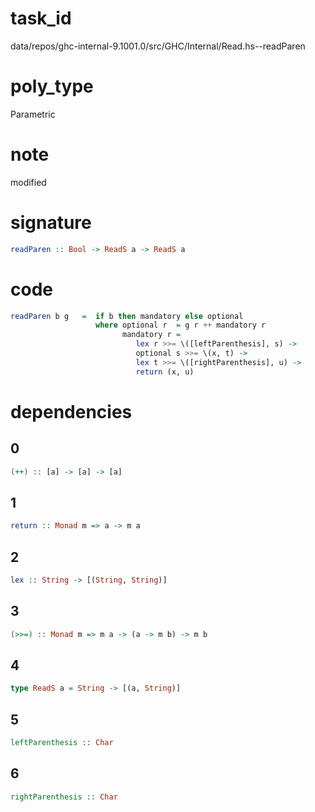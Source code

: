 
# task_id
data/repos/ghc-internal-9.1001.0/src/GHC/Internal/Read.hs--readParen

# poly_type
Parametric

# note
modified

# signature
```haskell
readParen :: Bool -> ReadS a -> ReadS a
```   

# code
```haskell
readParen b g   =  if b then mandatory else optional
                   where optional r  = g r ++ mandatory r
                         mandatory r =
                            lex r >>= \([leftParenthesis], s) ->
                            optional s >>= \(x, t) ->
                            lex t >>= \([rightParenthesis], u) ->
                            return (x, u)

```

# dependencies
## 0
```haskell
(++) :: [a] -> [a] -> [a]
```
## 1
```haskell
return :: Monad m => a -> m a
```
## 2
```haskell
lex :: String -> [(String, String)]
```
## 3
```haskell
(>>=) :: Monad m => m a -> (a -> m b) -> m b
```
## 4
```haskell
type ReadS a = String -> [(a, String)]
```
## 5
```haskell
leftParenthesis :: Char
```
## 6
```haskell
rightParenthesis :: Char
```
